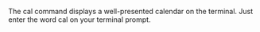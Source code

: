 The cal command displays a well-presented calendar on the terminal. Just enter the word cal on your terminal prompt.
